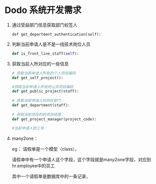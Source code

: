 # Dodo 系统开发需求

1. 通过受益部门信息获取部门权签人

   ```
   def get_department_authentication(self):
   ```

2. 判断当前申请人是不是一线技术岗位人员

   ```python
   def is_front_line_staff(self):
   ```

3. 获取当前人所对应的一些信息

   ```python
   # 获取当前申请人所有的个人项目编码
   def get_self_project():

   #获取当前申请人所有的公共项目编码
   def get_public_project(staff):
       
   # 获取当前申请人的所在部门：
   def get_department(staff):
       
   # 获取当前项目的的项目经理：
   def get_project_manager(project_code):
       
   #当前申请人的工号：
   ```

4. many2one：

   eg： 请假单是一个模型（class），

   请假单中有一个申请人这个字段，这个字段就是many2one字段，对应到hr.employee中的员工

   其中一个请假单是数据库中的一条记录，	

   ​